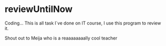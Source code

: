 # reviewUntilNow

Coding...
This is all task I`ve done on IT course, I use this program to review it.






Shout out to Meija who is a reaaaaaaaally cool teacher 
